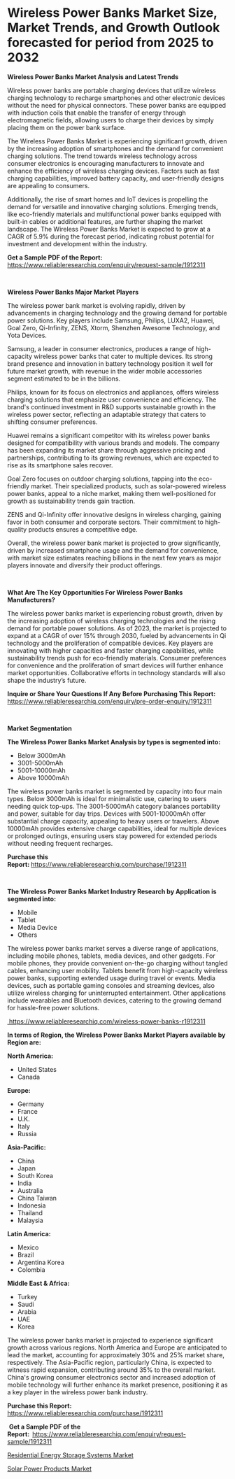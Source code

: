 <p><h1>Wireless Power Banks Market Size, Market Trends, and Growth Outlook forecasted for period from 2025 to 2032</h1></p><p><strong>Wireless Power Banks Market Analysis and Latest Trends</strong></p>
<p><p>Wireless power banks are portable charging devices that utilize wireless charging technology to recharge smartphones and other electronic devices without the need for physical connectors. These power banks are equipped with induction coils that enable the transfer of energy through electromagnetic fields, allowing users to charge their devices by simply placing them on the power bank surface.</p><p>The Wireless Power Banks Market is experiencing significant growth, driven by the increasing adoption of smartphones and the demand for convenient charging solutions. The trend towards wireless technology across consumer electronics is encouraging manufacturers to innovate and enhance the efficiency of wireless charging devices. Factors such as fast charging capabilities, improved battery capacity, and user-friendly designs are appealing to consumers.</p><p>Additionally, the rise of smart homes and IoT devices is propelling the demand for versatile and innovative charging solutions. Emerging trends, like eco-friendly materials and multifunctional power banks equipped with built-in cables or additional features, are further shaping the market landscape. The Wireless Power Banks Market is expected to grow at a CAGR of 5.9% during the forecast period, indicating robust potential for investment and development within the industry.</p></p>
<p><strong>Get a Sample PDF of the Report:&nbsp;</strong> <a href="https://www.reliableresearchiq.com/enquiry/request-sample/1912311?utm_campaign=1170&utm_medium=2&utm_source=Github&utm_content=ia&utm_term=13022025&utm_id=wireless-power-banks">https://www.reliableresearchiq.com/enquiry/request-sample/1912311</a></p>
<p>&nbsp;</p>
<p><strong>Wireless Power Banks Major Market Players</strong></p>
<p><p>The wireless power bank market is evolving rapidly, driven by advancements in charging technology and the growing demand for portable power solutions. Key players include Samsung, Philips, LUXA2, Huawei, Goal Zero, Qi-Infinity, ZENS, Xtorm, Shenzhen Awesome Technology, and Yota Devices.</p><p>Samsung, a leader in consumer electronics, produces a range of high-capacity wireless power banks that cater to multiple devices. Its strong brand presence and innovation in battery technology position it well for future market growth, with revenue in the wider mobile accessories segment estimated to be in the billions.</p><p>Philips, known for its focus on electronics and appliances, offers wireless charging solutions that emphasize user convenience and efficiency. The brand's continued investment in R&D supports sustainable growth in the wireless power sector, reflecting an adaptable strategy that caters to shifting consumer preferences.</p><p>Huawei remains a significant competitor with its wireless power banks designed for compatibility with various brands and models. The company has been expanding its market share through aggressive pricing and partnerships, contributing to its growing revenues, which are expected to rise as its smartphone sales recover.</p><p>Goal Zero focuses on outdoor charging solutions, tapping into the eco-friendly market. Their specialized products, such as solar-powered wireless power banks, appeal to a niche market, making them well-positioned for growth as sustainability trends gain traction.</p><p>ZENS and Qi-Infinity offer innovative designs in wireless charging, gaining favor in both consumer and corporate sectors. Their commitment to high-quality products ensures a competitive edge.</p><p>Overall, the wireless power bank market is projected to grow significantly, driven by increased smartphone usage and the demand for convenience, with market size estimates reaching billions in the next few years as major players innovate and diversify their product offerings.</p></p>
<p>&nbsp;</p>
<p><strong>What Are The Key Opportunities For Wireless Power Banks Manufacturers?</strong></p>
<p><p>The wireless power banks market is experiencing robust growth, driven by the increasing adoption of wireless charging technologies and the rising demand for portable power solutions. As of 2023, the market is projected to expand at a CAGR of over 15% through 2030, fueled by advancements in Qi technology and the proliferation of compatible devices. Key players are innovating with higher capacities and faster charging capabilities, while sustainability trends push for eco-friendly materials. Consumer preferences for convenience and the proliferation of smart devices will further enhance market opportunities. Collaborative efforts in technology standards will also shape the industry’s future.</p></p>
<p><strong>Inquire or Share Your Questions If Any Before Purchasing This Report:</strong> <a href="https://www.reliableresearchiq.com/enquiry/pre-order-enquiry/1912311?utm_campaign=1170&utm_medium=2&utm_source=Github&utm_content=ia&utm_term=13022025&utm_id=wireless-power-banks">https://www.reliableresearchiq.com/enquiry/pre-order-enquiry/1912311</a></p>
<p>&nbsp;</p>
<p><strong>Market Segmentation</strong></p>
<p><strong>The Wireless Power Banks Market Analysis by types is segmented into:</strong></p>
<p><ul><li>Below 3000mAh</li><li>3001-5000mAh</li><li>5001-10000mAh</li><li>Above 10000mAh</li></ul></p>
<p><p>The wireless power banks market is segmented by capacity into four main types. Below 3000mAh is ideal for minimalistic use, catering to users needing quick top-ups. The 3001-5000mAh category balances portability and power, suitable for day trips. Devices with 5001-10000mAh offer substantial charge capacity, appealing to heavy users or travelers. Above 10000mAh provides extensive charge capabilities, ideal for multiple devices or prolonged outings, ensuring users stay powered for extended periods without needing frequent recharges.</p></p>
<p><strong>Purchase this Report:&nbsp;</strong><a href="https://www.reliableresearchiq.com/purchase/1912311?utm_campaign=1170&utm_medium=2&utm_source=Github&utm_content=ia&utm_term=13022025&utm_id=wireless-power-banks">https://www.reliableresearchiq.com/purchase/1912311</a></p>
<p>&nbsp;</p>
<p><strong>The Wireless Power Banks Market Industry Research by Application is segmented into:</strong></p>
<p><ul><li>Mobile</li><li>Tablet</li><li>Media Device</li><li>Others</li></ul></p>
<p><p>The wireless power banks market serves a diverse range of applications, including mobile phones, tablets, media devices, and other gadgets. For mobile phones, they provide convenient on-the-go charging without tangled cables, enhancing user mobility. Tablets benefit from high-capacity wireless power banks, supporting extended usage during travel or events. Media devices, such as portable gaming consoles and streaming devices, also utilize wireless charging for uninterrupted entertainment. Other applications include wearables and Bluetooth devices, catering to the growing demand for hassle-free power solutions.</p></p>
<p><a href="https://www.reliableresearchiq.com/wireless-power-banks-r1912311?utm_campaign=1170&utm_medium=2&utm_source=Github&utm_content=ia&utm_term=13022025&utm_id=wireless-power-banks">&nbsp;https://www.reliableresearchiq.com/wireless-power-banks-r1912311</a></p>
<p><strong>In terms of Region, the Wireless Power Banks Market Players available by Region are:</strong></p>
<p>
    <p> <strong> North America: </strong>
        <ul>
            <li>United States</li>
            <li>Canada</li>
        </ul>
        </p> 
    <p> <strong> Europe: </strong>
        <ul>
            <li>Germany</li>
            <li>France</li>
            <li>U.K.</li>
            <li>Italy</li>
            <li>Russia</li>
        </ul>
        </p> 
    <p> <strong> Asia-Pacific: </strong>
        <ul>
            <li>China</li>
            <li>Japan</li>
            <li>South Korea</li>
            <li>India</li>
            <li>Australia</li>
            <li>China Taiwan</li>
            <li>Indonesia</li>
            <li>Thailand</li>
            <li>Malaysia</li>
        </ul>
        </p> 
    <p> <strong> Latin America: </strong>
        <ul>
            <li>Mexico</li>
            <li>Brazil</li>
            <li>Argentina Korea</li>
            <li>Colombia</li>
        </ul>
        </p> 
    <p> <strong> Middle East & Africa: </strong>
        <ul>
            <li>Turkey</li>
            <li>Saudi</li>
            <li>Arabia</li>
            <li>UAE</li>
            <li>Korea</li>
        </ul>
    </p>
    </p>
<p><p>The wireless power banks market is projected to experience significant growth across various regions. North America and Europe are anticipated to lead the market, accounting for approximately 30% and 25% market share, respectively. The Asia-Pacific region, particularly China, is expected to witness rapid expansion, contributing around 35% to the overall market. China's growing consumer electronics sector and increased adoption of mobile technology will further enhance its market presence, positioning it as a key player in the wireless power bank industry.</p></p>
<p><strong>Purchase this Report: </strong><a href="https://www.reliableresearchiq.com/purchase/1912311?utm_campaign=1170&utm_medium=2&utm_source=Github&utm_content=ia&utm_term=13022025&utm_id=wireless-power-banks">https://www.reliableresearchiq.com/purchase/1912311</a></p>
<p>&nbsp;<strong>Get a Sample PDF of the Report:&nbsp;&nbsp;</strong><a href="https://www.reliableresearchiq.com/enquiry/request-sample/1912311?utm_campaign=1170&utm_medium=2&utm_source=Github&utm_content=ia&utm_term=13022025&utm_id=wireless-power-banks">https://www.reliableresearchiq.com/enquiry/request-sample/1912311</a></p>
<p><strong></strong></p>
<p><p><a href="https://github.com/porstheftyux/Market-Research-Report-List-1/blob/main/residential-energy-storage-systems-market.md?utm_campaign=1170&utm_medium=2&utm_source=Github&utm_content=ia&utm_term=13022025&utm_id=wireless-power-banks">Residential Energy Storage Systems Market</a></p><p><a href="https://github.com/jamesgomez337/Market-Research-Report-List-1/blob/main/solar-power-products-market.md?utm_campaign=1170&utm_medium=2&utm_source=Github&utm_content=ia&utm_term=13022025&utm_id=wireless-power-banks">Solar Power Products Market</a></p></p>